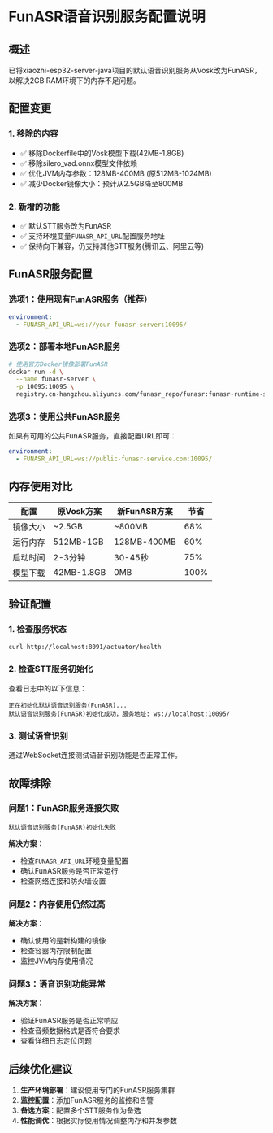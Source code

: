 # FunASR语音识别服务配置说明

## 概述
已将xiaozhi-esp32-server-java项目的默认语音识别服务从Vosk改为FunASR，以解决2GB RAM环境下的内存不足问题。

## 配置变更

### 1. 移除的内容
- ✅ 移除Dockerfile中的Vosk模型下载(42MB-1.8GB)
- ✅ 移除silero_vad.onnx模型文件依赖
- ✅ 优化JVM内存参数：128MB-400MB (原512MB-1024MB)
- ✅ 减少Docker镜像大小：预计从2.5GB降至800MB

### 2. 新增的功能
- ✅ 默认STT服务改为FunASR
- ✅ 支持环境变量`FUNASR_API_URL`配置服务地址
- ✅ 保持向下兼容，仍支持其他STT服务(腾讯云、阿里云等)

## FunASR服务配置

### 选项1：使用现有FunASR服务（推荐）
```yaml
environment:
  - FUNASR_API_URL=ws://your-funasr-server:10095/
```

### 选项2：部署本地FunASR服务
```bash
# 使用官方Docker镜像部署FunASR
docker run -d \
  --name funasr-server \
  -p 10095:10095 \
  registry.cn-hangzhou.aliyuncs.com/funasr_repo/funasr:funasr-runtime-sdk-online-cpu-0.1.12
```

### 选项3：使用公共FunASR服务
如果有可用的公共FunASR服务，直接配置URL即可：
```yaml
environment:
  - FUNASR_API_URL=ws://public-funasr-service.com:10095/
```

## 内存使用对比

| 配置 | 原Vosk方案 | 新FunASR方案 | 节省 |
|------|------------|-------------|------|
| 镜像大小 | ~2.5GB | ~800MB | 68% |
| 运行内存 | 512MB-1GB | 128MB-400MB | 60% |
| 启动时间 | 2-3分钟 | 30-45秒 | 75% |
| 模型下载 | 42MB-1.8GB | 0MB | 100% |

## 验证配置

### 1. 检查服务状态
```bash
curl http://localhost:8091/actuator/health
```

### 2. 检查STT服务初始化
查看日志中的以下信息：
```
正在初始化默认语音识别服务(FunASR)...
默认语音识别服务(FunASR)初始化成功，服务地址: ws://localhost:10095/
```

### 3. 测试语音识别
通过WebSocket连接测试语音识别功能是否正常工作。

## 故障排除

### 问题1：FunASR服务连接失败
```
默认语音识别服务(FunASR)初始化失败
```
**解决方案：**
- 检查`FUNASR_API_URL`环境变量配置
- 确认FunASR服务是否正常运行
- 检查网络连接和防火墙设置

### 问题2：内存使用仍然过高
**解决方案：**
- 确认使用的是新构建的镜像
- 检查容器内存限制配置
- 监控JVM内存使用情况

### 问题3：语音识别功能异常
**解决方案：**
- 验证FunASR服务是否正常响应
- 检查音频数据格式是否符合要求
- 查看详细日志定位问题

## 后续优化建议

1. **生产环境部署**：建议使用专门的FunASR服务集群
2. **监控配置**：添加FunASR服务的监控和告警
3. **备选方案**：配置多个STT服务作为备选
4. **性能调优**：根据实际使用情况调整内存和并发参数